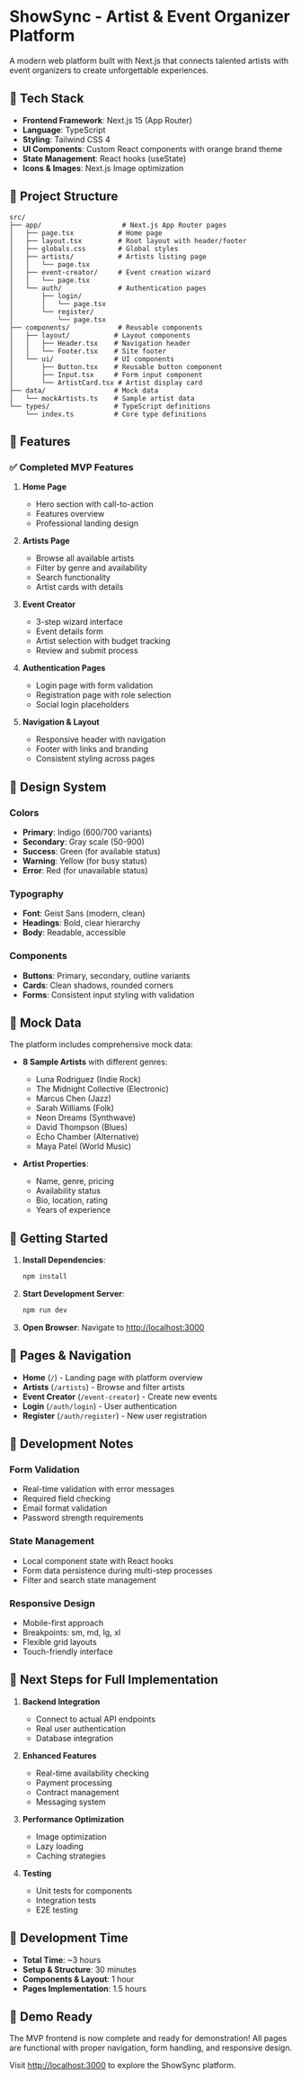 # ShowSync - Artist & Event Organizer Platform

A modern web platform built with Next.js that connects talented artists with event organizers to create unforgettable experiences.

## 🚀 Tech Stack

- **Frontend Framework**: Next.js 15 (App Router)
- **Language**: TypeScript
- **Styling**: Tailwind CSS 4
- **UI Components**: Custom React components with orange brand theme
- **State Management**: React hooks (useState)
- **Icons & Images**: Next.js Image optimization

## 📁 Project Structure

```
src/
├── app/                    # Next.js App Router pages
│   ├── page.tsx           # Home page
│   ├── layout.tsx         # Root layout with header/footer
│   ├── globals.css        # Global styles
│   ├── artists/           # Artists listing page
│   │   └── page.tsx
│   ├── event-creator/     # Event creation wizard
│   │   └── page.tsx
│   └── auth/              # Authentication pages
│       ├── login/
│       │   └── page.tsx
│       └── register/
│           └── page.tsx
├── components/            # Reusable components
│   ├── layout/           # Layout components
│   │   ├── Header.tsx    # Navigation header
│   │   └── Footer.tsx    # Site footer
│   └── ui/               # UI components
│       ├── Button.tsx    # Reusable button component
│       ├── Input.tsx     # Form input component
│       └── ArtistCard.tsx # Artist display card
├── data/                 # Mock data
│   └── mockArtists.ts    # Sample artist data
└── types/                # TypeScript definitions
    └── index.ts          # Core type definitions
```

## 🎯 Features

### ✅ Completed MVP Features

1. **Home Page**
   - Hero section with call-to-action
   - Features overview
   - Professional landing design

2. **Artists Page**
   - Browse all available artists
   - Filter by genre and availability
   - Search functionality
   - Artist cards with details

3. **Event Creator**
   - 3-step wizard interface
   - Event details form
   - Artist selection with budget tracking
   - Review and submit process

4. **Authentication Pages**
   - Login page with form validation
   - Registration page with role selection
   - Social login placeholders

5. **Navigation & Layout**
   - Responsive header with navigation
   - Footer with links and branding
   - Consistent styling across pages

## 🎨 Design System

### Colors
- **Primary**: Indigo (600/700 variants)
- **Secondary**: Gray scale (50-900)
- **Success**: Green (for available status)
- **Warning**: Yellow (for busy status)
- **Error**: Red (for unavailable status)

### Typography
- **Font**: Geist Sans (modern, clean)
- **Headings**: Bold, clear hierarchy
- **Body**: Readable, accessible

### Components
- **Buttons**: Primary, secondary, outline variants
- **Cards**: Clean shadows, rounded corners
- **Forms**: Consistent input styling with validation

## 🧪 Mock Data

The platform includes comprehensive mock data:

- **8 Sample Artists** with different genres:
  - Luna Rodriguez (Indie Rock)
  - The Midnight Collective (Electronic)
  - Marcus Chen (Jazz)
  - Sarah Williams (Folk)
  - Neon Dreams (Synthwave)
  - David Thompson (Blues)
  - Echo Chamber (Alternative)
  - Maya Patel (World Music)

- **Artist Properties**:
  - Name, genre, pricing
  - Availability status
  - Bio, location, rating
  - Years of experience

## 🚀 Getting Started

1. **Install Dependencies**:
   ```bash
   npm install
   ```

2. **Start Development Server**:
   ```bash
   npm run dev
   ```

3. **Open Browser**:
   Navigate to [http://localhost:3000](http://localhost:3000)

## 📱 Pages & Navigation

- **Home** (`/`) - Landing page with platform overview
- **Artists** (`/artists`) - Browse and filter artists
- **Event Creator** (`/event-creator`) - Create new events
- **Login** (`/auth/login`) - User authentication
- **Register** (`/auth/register`) - New user registration

## 🔧 Development Notes

### Form Validation
- Real-time validation with error messages
- Required field checking
- Email format validation
- Password strength requirements

### State Management
- Local component state with React hooks
- Form data persistence during multi-step processes
- Filter and search state management

### Responsive Design
- Mobile-first approach
- Breakpoints: sm, md, lg, xl
- Flexible grid layouts
- Touch-friendly interface

## 🎯 Next Steps for Full Implementation

1. **Backend Integration**
   - Connect to actual API endpoints
   - Real user authentication
   - Database integration

2. **Enhanced Features**
   - Real-time availability checking
   - Payment processing
   - Contract management
   - Messaging system

3. **Performance Optimization**
   - Image optimization
   - Lazy loading
   - Caching strategies

4. **Testing**
   - Unit tests for components
   - Integration tests
   - E2E testing

## 📝 Development Time

- **Total Time**: ~3 hours
- **Setup & Structure**: 30 minutes
- **Components & Layout**: 1 hour
- **Pages Implementation**: 1.5 hours

## 🎉 Demo Ready

The MVP frontend is now complete and ready for demonstration! All pages are functional with proper navigation, form handling, and responsive design.

Visit [http://localhost:3000](http://localhost:3000) to explore the ShowSync platform.
